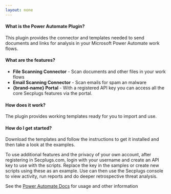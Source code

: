 ```yaml
---
layout: none
---
```

#### What is the Power Automate Plugin?

This plugin provides the connector and templates needed to send documents and  links for analysis in your Microsoft Power Automate work flows.

#### What are the features?

- __File Scanning Connector__ - Scan documents and other files in your work flows
- __Email Scanning Connector__ - Scan emails for spam an malware
- __{brand-name} Portal__ - With a registered API key you can access all the core Secplugs features via the portal.

#### How does it work?

The plugin provides working templates ready for you to import and use.

#### How do I get started?

Download the templates and follow the instructions to get it installed and then take a look at the examples.

To use additional features and the privacy of your own account, after registering in Secplugs.com, login with your username and create an API key to use with the scripts. 
Replace the key in the samples or create new scripts using these as an example.
Use can then use the Secplugs console to view activity, run reports and do deeper retrospective threat analysis.

See the [Power Automate Docs](https://scancloud.io/index.php/plugin-list/plugin-secplugs-plugins-power-automate) for usage and other information
